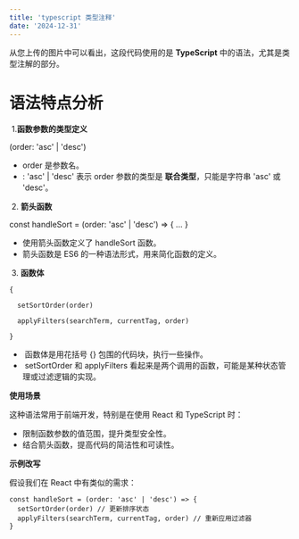 ```yaml
---
title: 'typescript 类型注释'
date: '2024-12-31' 
---
```






从您上传的图片中可以看出，这段代码使用的是 **TypeScript** 中的语法，尤其是类型注解的部分。



# **语法特点分析**

​	1.**函数参数的类型定义**



(order: 'asc' | 'desc')

- order 是参数名。
- : 'asc' | 'desc' 表示 order 参数的类型是 **联合类型**，只能是字符串 'asc' 或 'desc'。



​	2.	**箭头函数**



const handleSort = (order: 'asc' | 'desc') => { ... }



- 使用箭头函数定义了 handleSort 函数。
- 箭头函数是 ES6 的一种语法形式，用来简化函数的定义。



​	3.	**函数体**

```tsx
{

  setSortOrder(order)

  applyFilters(searchTerm, currentTag, order)

}
```







- ​		函数体是用花括号 {} 包围的代码块，执行一些操作。
- ​		setSortOrder 和 applyFilters 看起来是两个调用的函数，可能是某种状态管理或过滤逻辑的实现。



**使用场景**



这种语法常用于前端开发，特别是在使用 React 和 TypeScript 时：

- 限制函数参数的值范围，提升类型安全性。
- 结合箭头函数，提高代码的简洁性和可读性。



**示例改写**



假设我们在 React 中有类似的需求：

```tsx
const handleSort = (order: 'asc' | 'desc') => {
  setSortOrder(order) // 更新排序状态
  applyFilters(searchTerm, currentTag, order) // 重新应用过滤器
}
```





